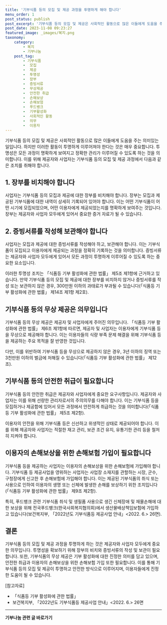 ```yaml
---
title: '기부식품 등의 모집 및 제공 과정을 투명하게 해야 합니다'
menu_order: 1
post_status: publish
post_excerpt: '기부식품 등의 모집 및 제공은 사회적인 활동으로 많은 이들에게 도움을 주는 의미있는 일입니다. 하지만 이러한 활동이 투명하게 이루어져야 한다는 것은 매우 중요합니다. 투명성은 모든 과정이 명확하게 보여지고 정확한 관리가 이루어질 수 있도록 하는 것을 의미합니다. 이를 위해 제공자와 사업자는 기부식품 등의 모집 및 제공 과정에서 다음과 같은 조치를 취해야 합니다.'
post_date: 2023-11-08 09:23:27
featured_image: _images/복지.png
taxonomy:
    category:
        - 복지
        - 기부나눔
    post_tag:
        - 기부식품
        -  모집
        -  제공
        -  투명성
        -  장부
        -  증빙서류
        -  무상제공
        -  안전한 취급
        -  손해보상
        -  손해보험
        -  푸드뱅크
        -  기부활성화
        -  사회적인 활동
        -  의무
        -  이용자
---
```



기부식품 등의 모집 및 제공은 사회적인 활동으로 많은 이들에게 도움을 주는 의미있는 일입니다. 하지만 이러한 활동이 투명하게 이루어져야 한다는 것은 매우 중요합니다. 투명성은 모든 과정이 명확하게 보여지고 정확한 관리가 이루어질 수 있도록 하는 것을 의미합니다. 이를 위해 제공자와 사업자는 기부식품 등의 모집 및 제공 과정에서 다음과 같은 조치를 취해야 합니다.

## 1. 장부를 비치해야 합니다

사업자는 기부식품 등의 모집과 제공에 대한 장부를 비치해야 합니다. 장부는 모집과 제공된 기부식품에 대한 내역이 상세히 기록되어 있어야 합니다. 이는 어떤 기부식품이 어떤 시기에 모집되었으며, 어떤 이용자에게 제공되었는지를 명확하게 보여주는 것입니다. 장부는 제공자와 사업자 모두에게 있어서 중요한 증거 자료가 될 수 있습니다.

## 2. 증빙서류를 작성해 보관해야 합니다

사업자는 모집과 제공에 대한 증빙서류를 작성해야 하고, 보관해야 합니다. 이는 기부식품이 모집되고 이용자에게 제공되는 과정을 정확히 기록하는 것을 의미합니다. 증빙서류는 제공자와 사업자 모두에게 있어서 모든 과정이 투명하게 이루어질 수 있도록 하는 중요한 요소입니다.

이러한 투명성 조치는 「식품등 기부 활성화에 관한 법률」 제5조 제1항에 근거하고 있습니다. 만약 기부식품 등의 모집 및 제공에 대한 장부를 비치하지 않거나 증빙서류를 작성 또는 보관하지 않은 경우, 300만원 이하의 과태료가 부과될 수 있습니다(「식품등 기부 활성화에 관한 법률」 제14조 제1항 제2호).

## 기부식품 등의 무상 제공은 의무입니다

기부식품 등의 무상 제공은 제공자 및 사업자에게 주어진 의무입니다. 「식품등 기부 활성화에 관한 법률」 제6조 제1항에 따르면, 제공자 및 사업자는 이용자에게 기부식품 등을 무상으로 제공해야 합니다. 이는 이용자들의 식량 부족 문제 해결을 위해 기부식품 등을 제공하는 주요 목적을 잘 반영한 것입니다.

다만, 이를 위반하여 기부식품 등을 무상으로 제공하지 않은 경우, 3년 이하의 징역 또는 3천만원 이하의 벌금에 처해질 수 있습니다(「식품등 기부 활성화에 관한 법률」 제12조).

## 기부식품 등의 안전한 취급이 필요합니다

기부식품 등의 안전한 취급은 제공자와 사업자에게 중요한 요구사항입니다. 제공자와 사업자는 이를 위해 선량한 관리자로서의 주의의무를 다해야 합니다. 이는 기부식품 등을 모집하거나 제공함에 있어서 모든 과정에서 안전하게 취급하는 것을 의미합니다(「식품등 기부 활성화에 관한 법률」 제5조 제2항).

이용자의 안전을 위해 기부식품 등은 신선하고 위생적인 상태로 제공되어야 합니다. 이를 위해 제공자와 사업자는 적절한 재고 관리, 보관 조건 유지, 유통기한 관리 등을 철저히 지켜야 합니다.

## 이용자의 손해보상을 위한 손해보험 가입이 필요합니다

기부식품 등을 제공하는 사업자는 이용자의 손해보상을 위한 손해보험에 가입해야 합니다. 기부식품 등 제공사업을 영위하는 사업자는 사업장 소재지를 관할하는 시장, 군수, 구청장에게 신고한 후 손해보험에 가입해야 합니다. 이는 제공된 기부식품의 취식 또는 사용으로 인하여 이용자의 생명 또는 신체에 발생한 손해를 보상하기 위한 조치입니다(「식품등 기부 활성화에 관한 법률」 제9조 제2항).

특히, 푸드뱅크 관련 기부식품 취식 및 생필품 사용으로 생긴 신체장애 및 재물손해에 대한 보상을 위해 전국푸드뱅크(한국사회복지협의회)에서 생산물배상책임보험에 가입하고 있습니다(보건복지부, 「2022년도 기부식품등 제공사업 안내」<2022. 6.> 26면).

## 결론


기부식품 등의 모집 및 제공 과정을 투명하게 하는 것은 제공자와 사업자 모두에게 중요한 의무입니다. 투명성을 확보하기 위해 장부의 비치와 증빙서류의 작성 및 보관이 필요합니다. 또한, 기부식품의 무상 제공은 기부 활성화에 대한 진정한 의미를 담고 있으며, 안전한 취급과 이용자의 손해보상을 위한 손해보험 가입 또한 필요합니다. 이를 통해 기부식품 등의 모집 및 제공이 투명하고 안전한 방식으로 이루어지며, 이용자들에게 진정한 도움이 될 수 있습니다.

[참고자료]
- 「식품등 기부 활성화에 관한 법률」
- 보건복지부, 「2022년도 기부식품등 제공사업 안내」<2022. 6.> 26면
<!-- wp:separator -->
<hr class="wp-block-separator has-alpha-channel-opacity"/>
<!-- /wp:separator -->

<!-- wp:group {"backgroundColor":"base","layout":{"type":"constrained"}} -->
<div class="wp-block-group has-base-background-color has-background"><!-- wp:paragraph {"align":"center","fontSize":"medium"} -->
<p class="has-text-align-center has-large-font-size"><strong>기부나눔 관련 글 바로가기</strong></p>
<!-- /wp:paragraph -->


<!-- wp:latest-posts
{"categories":[{"id":15165,"count":19,"description":"","link":"https://uknowlaw.com/category/%ea%b8%b0%eb%b6%80%eb%82%98%eb%88%94/","name":"기부나눔","slug":"기부나눔","taxonomy":"category","parent":0,"meta":[],"_links":{"self":[{"href":"https://uknowlaw.com/wp-json/wp/v2/categories/15165"}],"collection":[{"href":"https://uknowlaw.com/wp-json/wp/v2/categories"}],"about":[{"href":"https://uknowlaw.com/wp-json/wp/v2/taxonomies/category"}],"wp:post_type":[{"href":"https://uknowlaw.com/wp-json/wp/v2/posts?categories=15165"}],"curies":[{"name":"wp","href":"https://api.w.org/{rel}","templated":true}]}}],"postsToShow":100,"excerptLength":28,"postLayout":"grid","columns":2,"featuredImageAlign":"left","featuredImageSizeSlug":"large","fontSize":"small"} /--></div>
<!-- /wp:group -->